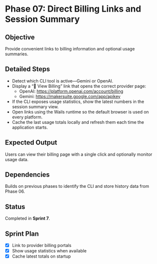 # Phase 07: Direct Billing Links and Session Summary

## Objective
Provide convenient links to billing information and optional usage summaries.

## Detailed Steps
- Detect which CLI tool is active—Gemini or OpenAI.
- Display a “🧾 View Billing” link that opens the correct provider page:
  - OpenAI: <https://platform.openai.com/account/billing>
  - Gemini: <https://makersuite.google.com/app/apikey>
- If the CLI exposes usage statistics, show the latest numbers in the session summary view.
- Open links using the Wails runtime so the default browser is used on every platform.
- Cache the last usage totals locally and refresh them each time the application starts.

## Expected Output
Users can view their billing page with a single click and optionally monitor usage data.

## Dependencies
Builds on previous phases to identify the CLI and store history data from Phase 06.

## Status
Completed in **Sprint 7**.

## Sprint Plan
- [x] Link to provider billing portals
- [x] Show usage statistics when available
- [x] Cache latest totals on startup
